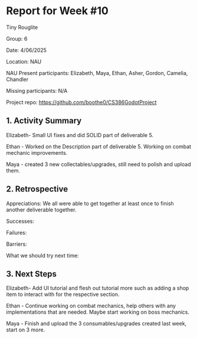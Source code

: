 # Report for Week #10

Tiny Rouglite

Group: 6

Date: 4/06/2025

Location: NAU

NAU Present participants: Elizabeth, Maya, Ethan, Asher, Gordon, Camelia, Chandler 

Missing participants: N/A

Project repo: https://github.com/boothe0/CS386GodotProject

## 1. Activity Summary
Elizabeth- Small UI fixes and did SOLID part of deliverable 5.

Ethan - Worked on the Description part of deliverable 5. Working on combat mechanic improvements.

Maya - created 3 new collectables/upgrades, still need to polish and upload them.
## 2. Retrospective

Appreciations: We all were able to get together at least once to finish another deliverable together.

Successes:

Failures:

Barriers:

What we should try next time:



## 3. Next Steps
Elizabeth- Add UI tutorial and flesh out tutorial more such as adding a shop item to interact with for the respective section.

Ethan - Continue working on combat mechanics, help others with any implementations that are needed. Maybe start working on boss mechanics.

Maya - Finish and upload the 3 consumables/upgrades created last week, start on 3 more.
